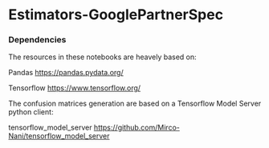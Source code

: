 # Estimators-GooglePartnerSpec

### Dependencies
The resources in these notebooks are heavely based on:

Pandas https://pandas.pydata.org/

Tensorflow https://www.tensorflow.org/


The confusion matrices generation are based on a Tensorflow Model Server python client:

tensorflow_model_server https://github.com/Mirco-Nani/tensorflow_model_server
